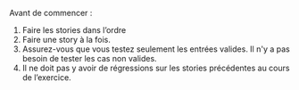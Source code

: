 Avant de commencer : 

1. Faire les stories dans l’ordre
2. Faire une story à la fois.
3. Assurez-vous que vous testez seulement les entrées valides. Il n'y a pas besoin de tester les cas non valides.
4. Il ne doit pas y avoir de régressions sur les stories précédentes au cours de l’exercice.
